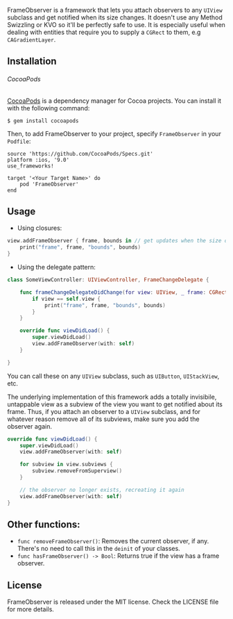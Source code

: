 FrameObserver is a framework that lets you attach observers to any `UIView` subclass and get notified when its size changes. It doesn't use any Method Swizzling or KVO so it'll be perfectly safe to use. It is especially useful when dealing with entities that require you to supply a `CGRect` to them, e.g `CAGradientLayer`.

## Installation

###### CocoaPods

[CocoaPods](https://cocoapods.org) is a dependency manager for Cocoa projects. You can install it with the following command:
```
$ gem install cocoapods
```

Then, to add FrameObserver to your project, specify `FrameObserver` in your `Podfile`: 
```
source 'https://github.com/CocoaPods/Specs.git'
platform :ios, '9.0'
use_frameworks!

target '<Your Target Name>' do
    pod 'FrameObserver'
end
```


## Usage

- Using closures:
```swift
view.addFrameObserver { frame, bounds in // get updates when the size of view changes
    print("frame", frame, "bounds", bounds)
}
```

- Using the delegate pattern:
```swift
class SomeViewController: UIViewController, FrameChangeDelegate {

    func frameChangeDelegateDidChange(for view: UIView, _ frame: CGRect, _ bounds: CGRect) {
        if view == self.view {
            print("frame", frame, "bounds", bounds)
        }
    }

    override func viewDidLoad() {
        super.viewDidLoad()
        view.addFrameObserver(with: self)
    }

}
```

You can call these on any `UIView` subclass, such as `UIButton`, `UIStackView`, etc.

The underlying implementation of this framework adds a totally invisibile, untappable view as a subview of the view you want to get notified about its frame. Thus, if you attach an observer to a `UIView` subclass, and for whatever reason remove all of its subviews, make sure you add the observer again.
```swift
override func viewDidLoad() {
    super.viewDidLoad()
    view.addFrameObserver(with: self)

    for subview in view.subviews {
        subview.removeFromSuperview()
    }

    // the observer no longer exists, recreating it again
    view.addFrameObserver(with: self)
}

```

## Other functions: 
- `func removeFrameObserver()`: Removes the current observer, if any. There's no need to call this in the `deinit` of your classes.
- `func hasFrameObserver() -> Bool`: Returns true if the view has a frame observer.


## License
FrameObserver is released under the MIT license. Check the LICENSE file for more details.
